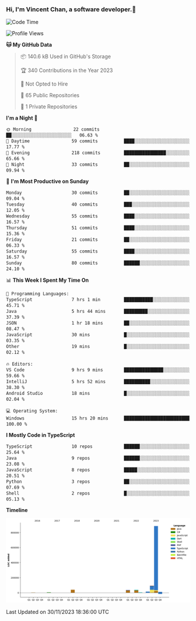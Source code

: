 ### Hi, I'm Vincent Chan, a software developer.👋

<!--
**hkvincent/hkvincent** is a ✨ _special_ ✨ repository because its `README.md` (this file) appears on your GitHub profile.

Here are some ideas to get you started:

- 🔭 I’m currently working on ...
- 🌱 I’m currently learning ...
- 👯 I’m looking to collaborate on ...
- 🤔 I’m looking for help with ...
- 💬 Ask me about ...
- 📫 How to reach me: ...
- 😄 Pronouns: ...
- ⚡ Fun fact: ...
-->
<!--START_SECTION:waka-->
![Code Time](http://img.shields.io/badge/Code%20Time-642%20hrs%2022%20mins-blue)

![Profile Views](http://img.shields.io/badge/Profile%20Views-0-blue)

**🐱 My GitHub Data** 

> 📦 140.6 kB Used in GitHub's Storage 
 > 
> 🏆 340 Contributions in the Year 2023
 > 
> 🚫 Not Opted to Hire
 > 
> 📜 65 Public Repositories 
 > 
> 🔑 1 Private Repositories 
 > 
**I'm a Night 🦉** 

```text
🌞 Morning                22 commits          ██░░░░░░░░░░░░░░░░░░░░░░░   06.63 % 
🌆 Daytime                59 commits          ████░░░░░░░░░░░░░░░░░░░░░   17.77 % 
🌃 Evening                218 commits         ████████████████░░░░░░░░░   65.66 % 
🌙 Night                  33 commits          ██░░░░░░░░░░░░░░░░░░░░░░░   09.94 % 
```
📅 **I'm Most Productive on Sunday** 

```text
Monday                   30 commits          ██░░░░░░░░░░░░░░░░░░░░░░░   09.04 % 
Tuesday                  40 commits          ███░░░░░░░░░░░░░░░░░░░░░░   12.05 % 
Wednesday                55 commits          ████░░░░░░░░░░░░░░░░░░░░░   16.57 % 
Thursday                 51 commits          ████░░░░░░░░░░░░░░░░░░░░░   15.36 % 
Friday                   21 commits          ██░░░░░░░░░░░░░░░░░░░░░░░   06.33 % 
Saturday                 55 commits          ████░░░░░░░░░░░░░░░░░░░░░   16.57 % 
Sunday                   80 commits          ██████░░░░░░░░░░░░░░░░░░░   24.10 % 
```


📊 **This Week I Spent My Time On** 

```text
💬 Programming Languages: 
TypeScript               7 hrs 1 min         ███████████░░░░░░░░░░░░░░   45.71 % 
Java                     5 hrs 44 mins       █████████░░░░░░░░░░░░░░░░   37.39 % 
JSON                     1 hr 18 mins        ██░░░░░░░░░░░░░░░░░░░░░░░   08.47 % 
JavaScript               30 mins             █░░░░░░░░░░░░░░░░░░░░░░░░   03.35 % 
Other                    19 mins             █░░░░░░░░░░░░░░░░░░░░░░░░   02.12 % 

🔥 Editors: 
VS Code                  9 hrs 9 mins        ███████████████░░░░░░░░░░   59.66 % 
IntelliJ                 5 hrs 52 mins       ██████████░░░░░░░░░░░░░░░   38.30 % 
Android Studio           18 mins             █░░░░░░░░░░░░░░░░░░░░░░░░   02.04 % 

💻 Operating System: 
Windows                  15 hrs 20 mins      █████████████████████████   100.00 % 
```

**I Mostly Code in TypeScript** 

```text
TypeScript               10 repos            ██████░░░░░░░░░░░░░░░░░░░   25.64 % 
Java                     9 repos             ██████░░░░░░░░░░░░░░░░░░░   23.08 % 
JavaScript               8 repos             █████░░░░░░░░░░░░░░░░░░░░   20.51 % 
Python                   3 repos             ██░░░░░░░░░░░░░░░░░░░░░░░   07.69 % 
Shell                    2 repos             █░░░░░░░░░░░░░░░░░░░░░░░░   05.13 % 
```



**Timeline**

![Lines of Code chart](https://raw.githubusercontent.com/hkvincent/hkvincent/main/assets/bar_graph.png)


 Last Updated on 30/11/2023 18:36:00 UTC
<!--END_SECTION:waka-->
